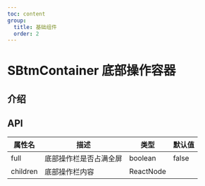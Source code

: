```yaml
---
toc: content
group:
  title: 基础组件
  order: 2
---
```


# SBtmContainer 底部操作容器

## 介绍

<code src="./demos/index.tsx"></code>

## API

| 属性名   | 描述                   | 类型      | 默认值 |
| -------- | ---------------------- | --------- | ------ |
| full     | 底部操作栏是否占满全屏 | boolean   | false  |
| children | 底部操作栏内容         | ReactNode |        |
